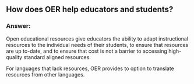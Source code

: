 ## How does OER help educators and students?

### Answer: 
Open educational resources give educators the ability to adapt instructional resources to the individual needs of their students, to ensure that resources are up to-date, and to ensure that cost is not a barrier to accessing high-quality standard aligned resources.

For languages that lack resources, OER provides to option to translate resources from other languages. 
